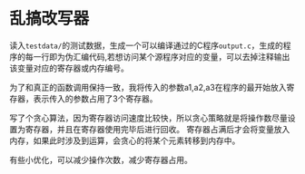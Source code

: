 # 乱搞改写器

读入`testdata/`的测试数据，生成一个可以编译通过的C程序`output.c`，生成的程序的每一行即为伪汇编代码,若想访问某个源程序对应的变量，可以去掉注释输出该变量对应的寄存器或内存编号。

为了和真正的函数调用保持一致，我将传入的参数a1,a2,a3在程序的最开始放入寄存器，表示传入的参数占用了3个寄存器。

写了个贪心算法，因为寄存器访问速度比较快，所以贪心策略就是将操作数尽量设置为寄存器，并且在寄存器使用完毕后进行回收。
寄存器占满后才会将变量放入内存，如果此时涉及到运算，会贪心的将某个元素转移到内存中。


有些小优化，可以减少操作次数，减少寄存器占用。
